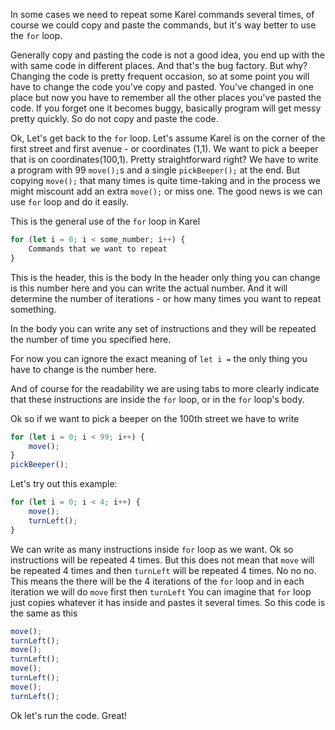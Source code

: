 In some cases we need to repeat some Karel commands several times, of course  we could copy and paste the commands, but it's way better to use the `for` loop.

Generally copy and pasting the code is not a good idea, you end up with the with same code in different places. And that's the bug factory. But why?
Changing the code is pretty frequent occasion, so at some point you will have to change the code you've copy and pasted. You've changed in one place but now you have to remember all the other places you've pasted the code. If you forget one it becomes buggy, basically program will get messy pretty quickly. So do not copy and paste the code.


Ok, Let's get back to the `for` loop. Let's assume Karel is on the corner of the first street and first avenue - or coordinates (1,1). We want to pick a beeper that is on coordinates(100,1). Pretty straightforward right? We have to write a program with 99 `move();`s and a single `pickBeeper();` at the end. But copying `move();` that many times is quite time-taking and in the process we might miscount add an extra `move();` or miss one. The good news is we can use `for` loop and do it easily.


This is the general use of the `for` loop in Karel
```js
for (let i = 0; i < some_number; i++) {
    Commands that we want to repeat
}
```

This is the header, this is the body
In the header only thing you can change is this number here and you can write the actual number. And it will determine the number of iterations - or how many times you want to repeat something.

In the body you can write any set of instructions and they will be repeated the number of time you specified here.

For now you can ignore the exact meaning of `let i =` the only thing you have to change is the number here.

And of course for the readability we are using tabs to more clearly indicate that these instructions are inside the `for` loop, or in the `for` loop's body.

Ok so if we want to pick a beeper on the 100th street we have to write

```js
for (let i = 0; i < 99; i++) {
    move();
}
pickBeeper();
```

Let's try out this example:
```js
for (let i = 0; i < 4; i++) {
    move();
    turnLeft();
}
```

We can write as many instructions inside `for` loop as we want. Ok so instructions will be repeated 4 times. But this does not mean that `move` will be repeated 4 times and then `turnLeft` will be repeated 4 times. No no no. This means the there will be the 4 iterations of the `for` loop and in each iteration we will do `move` first then `turnLeft`
You can imagine that `for` loop just copies whatever it has inside and pastes it several times.
So this code is the same as this

```js
move();
turnLeft();
move();
turnLeft();
move();
turnLeft();
move();
turnLeft();
```

Ok let's run the code. Great! 


